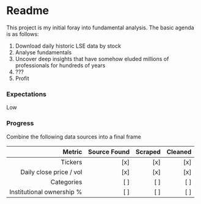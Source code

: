 # Readme

This project is my initial foray into fundamental analysis. The basic agenda is as follows:

1. Download daily historic LSE data by stock
1. Analyse fundamentals
1. Uncover deep insights that have somehow eluded millions of professionals for hundreds of years
1. ???
1. Profit

### Expectations

Low

### Progress

Combine the following data sources into a final frame

| Metric                    | Source Found | Scraped | Cleaned |
| -------------------------:| ------------:| -------:| -------:|
| Tickers                   | [x]          | [x]     | [x]     |
| Daily close price / vol   | [x]          | [x]     | [x]     |
| Categories                | [ ]          | [ ]     | [ ]     |
| Institutional ownership % | [ ]          | [ ]     | [ ]     |
